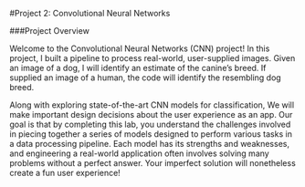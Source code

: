 #Project 2: Convolutional Neural Networks


###Project Overview

Welcome to the Convolutional Neural Networks (CNN) project! In this project, I built a pipeline to process real-world, user-supplied images.
Given an image of a dog, I will identify an estimate of the canine’s breed. If supplied an image of a human,
the code will identify the resembling dog breed.

Along with exploring state-of-the-art CNN models for classification, We will make important design decisions about the user experience as an app.
Our goal is that by completing this lab, you understand the challenges involved in piecing together a series of models designed to perform various tasks
in a data processing pipeline. Each model has its strengths and weaknesses, and engineering a real-world application often involves solving many problems
without a perfect answer. Your imperfect solution will nonetheless create a fun user experience!
